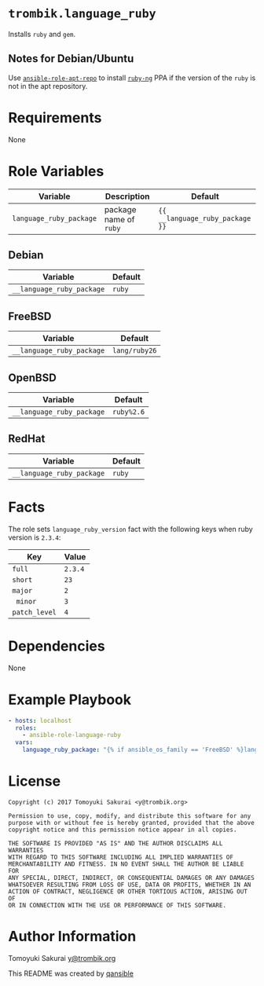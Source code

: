 # `trombik.language_ruby`

Installs `ruby` and `gem`.

## Notes for Debian/Ubuntu

Use
[`ansible-role-apt-repo`](https://github.com/reallyenglish/ansible-role-apt-repo)
to install
[`ruby-ng`](https://launchpad.net/~brightbox/+archive/ubuntu/ruby-ng) PPA if
the version of the `ruby` is not in the apt repository.

# Requirements

None

# Role Variables

| Variable | Description | Default |
|----------|-------------|---------|
| `language_ruby_package` | package name of `ruby` | `{{ __language_ruby_package }}` |

## Debian

| Variable | Default |
|----------|---------|
| `__language_ruby_package` | `ruby` |

## FreeBSD

| Variable | Default |
|----------|---------|
| `__language_ruby_package` | `lang/ruby26` |


## OpenBSD

| Variable | Default |
|----------|---------|
| `__language_ruby_package` | `ruby%2.6` |

## RedHat

| Variable | Default |
|----------|---------|
| `__language_ruby_package` | `ruby` |

# Facts

The role sets `language_ruby_version` fact with the following keys when ruby
version is `2.3.4`:

| Key           | Value   |
|---------------|---------|
| `full`        | `2.3.4` |
| `short`       | `23`    |
| `major`       | `2`     |
|` minor`       | `3`     |
| `patch_level` | `4`     |

# Dependencies

None

# Example Playbook

```yaml
- hosts: localhost
  roles:
    - ansible-role-language-ruby
  vars:
    language_ruby_package: "{% if ansible_os_family == 'FreeBSD' %}lang/ruby24{% elif ansible_os_family == 'OpenBSD' %}ruby%2.3{% elif ansible_os_family == 'Debian' and ansible_distribution_release == 'trusty' %}ruby2.0{% elif ansible_os_family == 'Debian' and ansible_distribution_release == 'xenial' %}ruby2.3{% elif ansible_os_family == 'RedHat' %}ruby{% endif %}"
```

# License

```
Copyright (c) 2017 Tomoyuki Sakurai <y@trombik.org>

Permission to use, copy, modify, and distribute this software for any
purpose with or without fee is hereby granted, provided that the above
copyright notice and this permission notice appear in all copies.

THE SOFTWARE IS PROVIDED "AS IS" AND THE AUTHOR DISCLAIMS ALL WARRANTIES
WITH REGARD TO THIS SOFTWARE INCLUDING ALL IMPLIED WARRANTIES OF
MERCHANTABILITY AND FITNESS. IN NO EVENT SHALL THE AUTHOR BE LIABLE FOR
ANY SPECIAL, DIRECT, INDIRECT, OR CONSEQUENTIAL DAMAGES OR ANY DAMAGES
WHATSOEVER RESULTING FROM LOSS OF USE, DATA OR PROFITS, WHETHER IN AN
ACTION OF CONTRACT, NEGLIGENCE OR OTHER TORTIOUS ACTION, ARISING OUT OF
OR IN CONNECTION WITH THE USE OR PERFORMANCE OF THIS SOFTWARE.
```

# Author Information

Tomoyuki Sakurai <y@trombik.org>

This README was created by [qansible](https://github.com/trombik/qansible)
